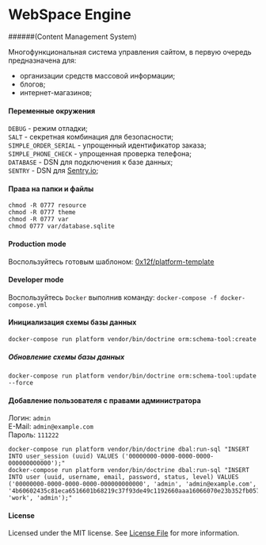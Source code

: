 WebSpace Engine
====
######(Content Management System)

Многофункциональная система управления сайтом,
в первую очередь предназначена для:
* организации средств массовой информации;
* блогов;
* интернет-магазинов;

#### Переменные окружения
`DEBUG` - режим отладки;  
`SALT` - секретная комбинация для безопасности;  
`SIMPLE_ORDER_SERIAL` - упрощенный идентификатор заказа;  
`SIMPLE_PHONE_CHECK` - упрощенная проверка телефона;  
`DATABASE` - DSN для подключения к базе данных;  
`SENTRY` - DSN для [Sentry.io](https://sentry.io);  

#### Права на папки и файлы
```shell script
chmod -R 0777 resource
chmod -R 0777 theme
chmod -R 0777 var
chmod 0777 var/database.sqlite
```

#### Production mode
Воспользуйтесь готовым шаблоном: [0x12f/platform-template](https://github.com/0x12f/platform-template)

#### Developer mode
Воспользуйтесь `Docker` выполнив команду: `docker-compose -f docker-compose.yml`

#### Инициализация схемы базы данных
```shell script
docker-compose run platform vendor/bin/doctrine orm:schema-tool:create
```

##### Обновление схемы базы данных
```shell script
docker-compose run platform vendor/bin/doctrine orm:schema-tool:update --force
```

#### Добавление пользователя с правами администратора
Логин: `admin`  
E-Mail: `admin@example.com`  
Пароль: `111222`

```shell script
docker-compose run platform vendor/bin/doctrine dbal:run-sql "INSERT INTO user_session (uuid) VALUES ('00000000-0000-0000-0000-000000000000');"
docker-compose run platform vendor/bin/doctrine dbal:run-sql "INSERT INTO user (uuid, username, email, password, status, level) VALUES ('00000000-0000-0000-0000-000000000000', 'admin', 'admin@example.com', '4b60602435c81eca6516601b68219c37f93de49c1192660aaa16066070e23b352fb0578b30cb588bb416b5138f03511a809f8b6610d20d90bf72d2a4d9e9548e06cd3eec8ed6', 'work', 'admin');"
```

#### License
Licensed under the MIT license. See [License File](LICENSE.md) for more information.
